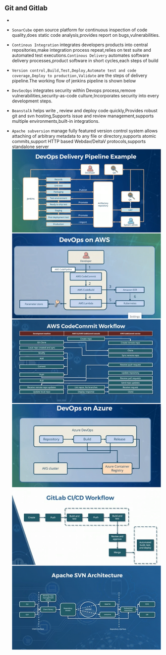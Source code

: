 ## Git and Gitlab
- 

- ```SonarCube``` open source platform for continuous inspection of code quality,does static code analysis,provides report on bugs,vulnerabilities.
- ```Continous Integration``` integrates developers products into central repositories,make integration process repeat,relies on test suite and automated test executions.```Continous Delivery``` automates software delivery processes,product software in short cycles,each steps of build
- ```Version control,Build,Test,Deploy,Automate test and code coverage,Deploy to production,Validate``` are the steps of delivery pipeline.The working flow of jenkins pipeline is shown below
- ```DevSecOps``` integrates security within Devops process,remove vulnerabilities,security-as-code culture,Incorporates security into every development steps.
- ```Beanstalk``` helps write , review and deploy code quickly,Provides robust git and svn hosting,Supports issue and review management,supports multiple environments,built-in integrations.
- ```Apache subversion``` manage fully featured version control system allows attaching of arbitrary metadata to any file or directory,supports atomic commits,support HTTP based Webdav/DeltaV protocols,supports standalone server
![Jenkins workingflow](image/readme/1655109617101.png)
![Devops on AWS workflow](image/readme/1655124320007.png)
![AWS Codecommit workflow](image/readme/1655641104209.png)
![Devops on Azure Workflow](image/readme/1655124338133.png)
![Devops on Git workflow](image/readme/1655128458300.png)
![Apache workflow](image/readme/1655616763227.png)